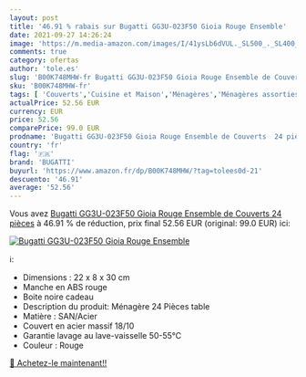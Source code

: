 ```yaml
---
layout: post
title: '46.91 % rabais sur Bugatti GG3U-023F50 Gioia Rouge Ensemble'
date: 2021-09-27 14:26:24
image: 'https://m.media-amazon.com/images/I/41ysLb6dVUL._SL500_._SL400_.jpg'
comments: true
category: ofertas
author: 'tole.es'
slug: 'B00K748MHW-fr Bugatti GG3U-023F50 Gioia Rouge Ensemble de Couverts 24...'
sku: 'B00K748MHW-fr'
tags: [ 'Couverts','Cuisine et Maison','Ménagères','Ménagères assorties','Vaisselle et arts de la table','bugatti', ]
actualPrice: 52.56 EUR
currency: EUR
price: 52.56
comparePrice: 99.0 EUR
prodname: 'Bugatti GG3U-023F50 Gioia Rouge Ensemble de Couverts  24 pièces'
country: 'fr'
flag: '🇫🇷'
brand: 'BUGATTI'
buyurl: 'https://www.amazon.fr/dp/B00K748MHW/?tag=tolees0d-21'
descuento: '46.91'
average: '52.56'
---
```


Vous avez [Bugatti GG3U-023F50 Gioia Rouge Ensemble de Couverts  24 pièces](https://www.amazon.fr/dp/B00K748MHW/?tag=tolees0d-21)  à  46.91 % de réduction, prix final  52.56 EUR (original: 99.0 EUR) ici:

[![Bugatti GG3U-023F50 Gioia Rouge Ensemble](https://m.media-amazon.com/images/I/41ysLb6dVUL._SL500_._SL400_.jpg)](https://www.amazon.fr/dp/B00K748MHW/?tag=tolees0d-21)

ℹ️:

- Dimensions : 22 x 8 x 30 cm
- Manche en ABS rouge
- Boite noire cadeau
- Description du produit: Ménagère 24 Pièces table
- Matière : SAN/Acier
- Couvert en acier massif 18/10
- Garantie lavage au lave-vaisselle 50-55°C
- Couleur : Rouge

[🛒 Achetez-le maintenant!!](https://www.amazon.fr/dp/B00K748MHW/?tag=tolees0d-21)
